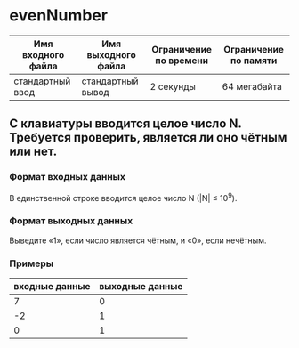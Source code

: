 # evenNumber

|Имя входного файла|Имя выходного файла|Ограничение по времени|Ограничение по памяти|
|-|-|-|-|
|стандартный ввод|стандартный вывод|2 секунды|64 мегабайта|

## С клавиатуры вводится целое число N. Требуется проверить, является ли оно чётным или нет.
### Формат входных данных
В единственной строке вводится целое число N (|N| ≤ 10<sup>9</sup>).
### Формат выходных данных
Выведите «1», если число является чётным, и «0», если нечётным.
### Примеры
|входные данные|выходные данные|
|-|-|
|7|0|
|-2|1|
|0|1|
